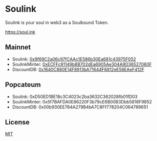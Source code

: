 # Soulink
Soulink is your soul in web3 as a Soulbound Token.

https://soul.ink

## Mainnet
- Soulink: [0x9f69C2a06c97fCAAc1E586b30Ea681c43975F052](https://etherscan.io/address/0x9f69C2a06c97fCAAc1E586b30Ea681c43975F052)
- SoulinkMinter: [0xECFFc91149b8B702dEa6905Ae304A9D36527060F](https://etherscan.io/address/0xECFFc91149b8B702dEa6905Ae304A9D36527060F)
- DiscountDB: [0x1640C880E14F8913bA71644F6812eE58EAeF412F](https://etherscan.io/address/0x1640C880E14F8913bA71644F6812eE58EAeF412F)

## Popcateum
- Soulink: 0xD50ED1BE18c3C4023c2ba3632C362028fb01fD03
- SoulinkMinter: 0x5f7BAFDA0E86220F3b79cE6B00B3Dbb5816F9852
- DiscountDB: 0x00b930EE784A279B4bA7C8Ff778204C064789651

## License
[MIT](LICENSE)
